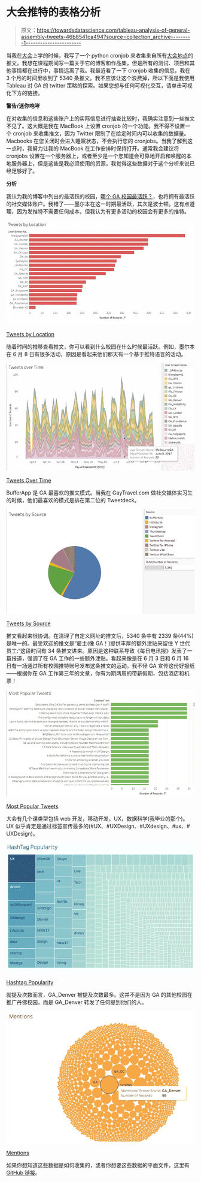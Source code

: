 # 大会推特的表格分析

> 原文：<https://towardsdatascience.com/tableau-analysis-of-general-assembly-tweets-46b8541ca494?source=collection_archive---------1----------------------->

当我在[大会](https://medium.com/u/ade87cdd122e?source=post_page-----46b8541ca494--------------------------------)上学的时候，我写了一个 python cronjob 来收集来自所有[大会地点](https://twitter.com/GA/lists/ga-locations/members)的推文。我想在课程期间写一篇关于它的博客和作品集，但是所有的测试、项目和其他事情都在进行中，事情远离了我。我最近看了一下 cronjob 收集的信息，我在 3 个月的时间里收到了 5340 条推文。我不应该让这个浪费掉，所以下面是我使用 Tableau 对 GA 的 twitter 策略的探索。如果您想与任何可视化交互，请单击可视化下方的链接。

**警告/迷你咆哮**

在对收集的信息和这些账户上的实际信息进行抽查比较时，我确实注意到一些推文不见了。这大概是我在 MacBook 上设置 cronjob 的一个功能。我不得不设置一个 cronjob 来收集推文，因为 Twitter 限制了在给定时间内可以收集的数据量。Macbooks 在您关闭时会进入睡眠状态，不会执行您的 cronjobs。当我了解到这一点时，我努力让我的 MacBook 在工作安排时保持打开。通常我会建议将 cronjobs 设置在一个服务器上，或者至少是一个您知道会可靠地开启和唤醒的本地服务器上，但是这些是我必须使用的资源，我觉得这些数据对于这个分析来说已经足够好了。

**分析**

我认为我的博客中列出的最活跃的校园，[哪个 GA 校园最活跃？](https://medium.com/@brendangallegobailey/which-ga-campus-is-most-happening-f1d6a8d74a87)，也将拥有最活跃的社交媒体账户。我错了——墨尔本在这一时期最活跃，其次是波士顿。这有点道理，因为发推特不需要任何成本，但我认为有更多活动的校园会有更多的推特。

![](img/0d9086ae8a81bac5edfa20f24e34d6dd.png)

[Tweets by Location](https://public.tableau.com/views/GA_Tweets/TweetsbyLocation?:embed=y&:display_count=yes)

随着时间的推移查看推文，你可以看到什么校园在什么时候最活跃。例如，墨尔本在 6 月 8 日有很多活动，原因是看起来他们那天有一个基于推特语言的活动。

![](img/d77d53cca8420256df97ab27a74ff8e4.png)

[Tweets Over Time](https://public.tableau.com/profile/brendan.bailey#!/vizhome/GA_Tweets/TweetsoverTime)

BufferApp 是 GA 最喜欢的推文模式。当我在 GayTravel.com 做社交媒体实习生的时候，他们最喜欢的模式是排在第二位的 Tweetdeck。

![](img/25234db395927bc1ba0a92d8469143fb.png)

[Tweets by Source](https://public.tableau.com/views/GA_Tweets/TweetsbySource?:embed=y&:display_count=yes)

推文看起来很协调。在清理了自定义网址的推文后，5340 条中有 2339 条(44%)是唯一的。最受欢迎的推文是“雇主(像 GA！)提供丰厚的额外津贴来留住 Y 世代员工:“这段时间有 34 条推文进来。原因是这种联系导致《每日电讯报》发表了一篇报道，强调了在 GA 工作的一些额外津贴。看起来像是在 6 月 3 日和 6 月 16 日有一场通过所有校园推特账号发布这条推文的运动。我不怪 GA 宣传这份好报纸——根据你在 GA 工作第三年的文章，你有为期两周的带薪假期，包括酒店和机票！

![](img/b9e1bf5d7287297bf2e176ecf44f4adf.png)

[Most Popular Tweets](https://public.tableau.com/views/GA_Tweets/MostPopularTweets?:embed=y&:display_count=yes&publish=yes)

大会有几个课类型包括 web 开发，移动开发，UX，数据科学(我毕业的那个)。UX 似乎肯定是通过标签宣传最多的(#UX、#UXDesign、#UXdesign、#ux、# UXDesign)。

![](img/d976ff82b289ab7787d22e85efd77eac.png)

[Hashtag Popularity](https://public.tableau.com/views/GA_Tweets/HashTagPopularity?:embed=y&:display_count=yes)

就提及次数而言，GA_Denver 被提及次数最多。这并不是因为 GA 的其他校园在推广丹佛校园，而是 GA_Denver 转发了任何提到他们的人。

![](img/bc3c19d9d0894082616100d7eba5f9fe.png)

[Mentions](https://public.tableau.com/views/GA_Tweets/Mentions?:embed=y&:display_count=yes)

如果你想知道这些数据是如何收集的，或者你想要这些数据的平面文件，这里有 [GitHub 链接](https://github.com/brendanbailey/Medium/tree/master/GATwitter)。